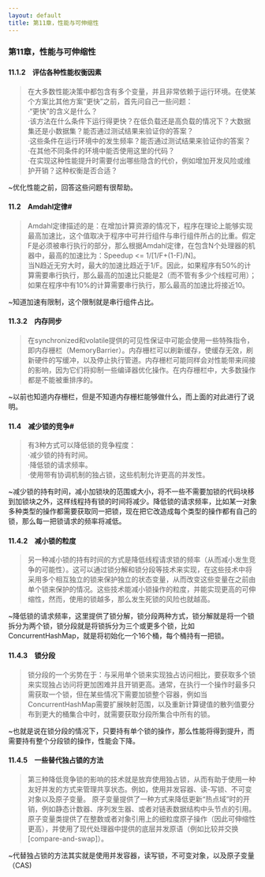 ```yaml
---
layout: default
title: 第11章，性能与可伸缩性
---
```


### 第11章，性能与可伸缩性

#### 11.1.2　评估各种性能权衡因素
>在大多数性能决策中都包含有多个变量，并且非常依赖于运行环境。在使某个方案比其他方案“更快”之前，首先问自己一些问题：  
·“更快”的含义是什么？  
·该方法在什么条件下运行得更快？在低负载还是高负载的情况下？大数据集还是小数据集？能否通过测试结果来验证你的答案？  
·这些条件在运行环境中的发生频率？能否通过测试结果来验证你的答案？  
·在其他不同条件的环境中能否使用这里的代码？  
·在实现这种性能提升时需要付出哪些隐含的代价，例如增加开发风险或维护开销？这种权衡是否合适？  

~优化性能之前，回答这些问题有很帮助。


#### 11.2　Amdahl定律#
>Amdahl定律描述的是：在增加计算资源的情况下，程序在理论上能够实现最高加速比，这个值取决于程序中可并行组件与串行组件所占的比重。假定F是必须被串行执行的部分，那么根据Amdahl定律，在包含N个处理器的机器中，最高的加速比为：Speedup <= 1/[1/F+(1-F)/N]。  
>当N趋近无穷大时，最大的加速比趋近于1/F。因此，如果程序有50%的计算需要串行执行，那么最高的加速比只能是2（而不管有多少个线程可用）；如果在程序中有10%的计算需要串行执行，那么最高的加速比将接近10。

~知道加速有限制，这个限制就是串行组件占比。


#### 11.3.2　内存同步
>在synchronized和volatile提供的可见性保证中可能会使用一些特殊指令，即内存栅栏（MemoryBarrier）。内存栅栏可以刷新缓存，使缓存无效，刷新硬件的写缓冲，以及停止执行管道。内存栅栏可能同样会对性能带来间接的影响，因为它们将抑制一些编译器优化操作。在内存栅栏中，大多数操作都是不能被重排序的。

~以前也知道内存栅栏，但是不知道内存栅栏能够做什么，而上面的对此进行了说明。


#### 11.4　减少锁的竞争#
>有3种方式可以降低锁的竞争程度：  
·减少锁的持有时间。  
·降低锁的请求频率。  
·使用带有协调机制的独占锁，这些机制允许更高的并发性。  

~减少锁的持有时间，减小加锁块的范围或大小，将不一些不需要加锁的代码块移到加锁块之外，这样线程持有锁的时间将减少。降低锁的请求频率，比如某一对象多种类型的操作都需要获取同一把锁，现在把它改造成每个类型的操作都有自己的锁，那么每一把锁请求的频率将减低。


#### 11.4.2　减小锁的粒度
>另一种减小锁的持有时间的方式是降低线程请求锁的频率（从而减小发生竞争的可能性）。这可以通过锁分解和锁分段等技术来实现，在这些技术中将采用多个相互独立的锁来保护独立的状态变量，从而改变这些变量在之前由单个锁来保护的情况。这些技术能减小锁操作的粒度，并能实现更高的可伸缩性，然而，使用的锁越多，那么发生死锁的风险也就越高。

~降低锁的请求频率，这里提供了锁分解，锁分段两种方式，锁分解就是将一个锁拆分为两个锁，锁分段就是将锁拆分为三个或更多个锁，比如ConcurrentHashMap，就是将初始化一个16个桶，每个桶持有一把锁。


#### 11.4.3　锁分段
>锁分段的一个劣势在于：与采用单个锁来实现独占访问相比，要获取多个锁来实现独占访问将更加困难并且开销更高。通常，在执行一个操作时最多只需获取一个锁，但在某些情况下需要加锁整个容器，例如当ConcurrentHashMap需要扩展映射范围，以及重新计算键值的散列值要分布到更大的桶集合中时，就需要获取分段所集合中所有的锁。

~也就是说在锁分段的情况下，只要持有单个锁的操作，那么性能将得到提升，而需要持有整个分段锁的操作，性能会下降。


#### 11.4.5　一些替代独占锁的方法
>第三种降低竞争锁的影响的技术就是放弃使用独占锁，从而有助于使用一种友好并发的方式来管理共享状态。例如，使用并发容器、读-写锁、不可变对象以及原子变量。
原子变量提供了一种方式来降低更新“热点域”时的开销，例如静态计数器、序列发生器、或者对链表数据结构中头节点的引用。原子变量类提供了在整数或者对象引用上的细粒度原子操作（因此可伸缩性更高），并使用了现代处理器中提供的底层并发原语（例如比较并交换[compare-and-swap]）。

~代替独占锁的方法其实就是使用并发容器，读写锁，不可变对象，以及原子变量（CAS)
